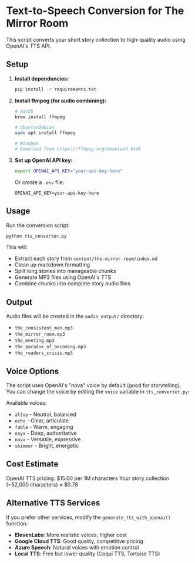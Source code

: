 # Text-to-Speech Conversion for The Mirror Room

This script converts your short story collection to high-quality audio using OpenAI's TTS API.

## Setup

1. **Install dependencies:**
   ```bash
   pip install -r requirements.txt
   ```

2. **Install ffmpeg (for audio combining):**
   ```bash
   # macOS
   brew install ffmpeg
   
   # Ubuntu/Debian
   sudo apt install ffmpeg
   
   # Windows
   # Download from https://ffmpeg.org/download.html
   ```

3. **Set up OpenAI API key:**
   ```bash
   export OPENAI_API_KEY="your-api-key-here"
   ```
   
   Or create a `.env` file:
   ```
   OPENAI_API_KEY=your-api-key-here
   ```

## Usage

Run the conversion script:
```bash
python tts_converter.py
```

This will:
- Extract each story from `content/the-mirror-room/index.md`
- Clean up markdown formatting
- Split long stories into manageable chunks
- Generate MP3 files using OpenAI's TTS
- Combine chunks into complete story audio files

## Output

Audio files will be created in the `audio_output/` directory:
- `the_consistent_man.mp3`
- `the_mirror_room.mp3`
- `the_meeting.mp3`
- `the_paradox_of_becoming.mp3`
- `the_readers_crisis.mp3`

## Voice Options

The script uses OpenAI's "nova" voice by default (good for storytelling). You can change the voice by editing the `voice` variable in `tts_converter.py`:

Available voices:
- `alloy` - Neutral, balanced
- `echo` - Clear, articulate  
- `fable` - Warm, engaging
- `onyx` - Deep, authoritative
- `nova` - Versatile, expressive
- `shimmer` - Bright, energetic

## Cost Estimate

OpenAI TTS pricing: $15.00 per 1M characters
Your story collection (~52,000 characters) ≈ $0.78

## Alternative TTS Services

If you prefer other services, modify the `generate_tts_with_openai()` function:

- **ElevenLabs**: More realistic voices, higher cost
- **Google Cloud TTS**: Good quality, competitive pricing  
- **Azure Speech**: Natural voices with emotion control
- **Local TTS**: Free but lower quality (Coqui TTS, Tortoise TTS)